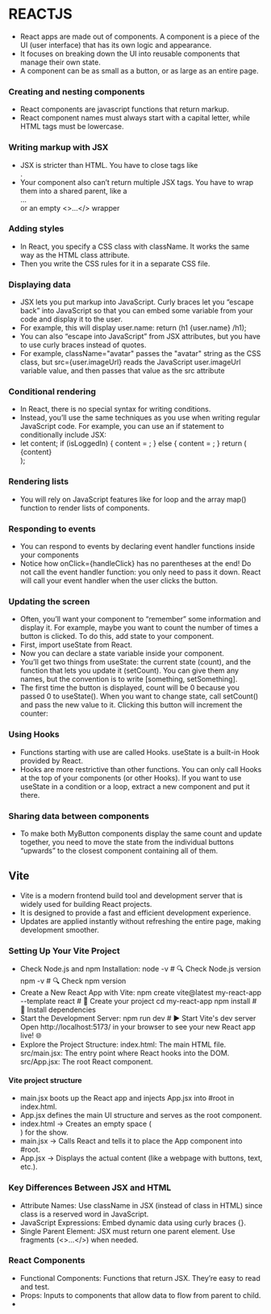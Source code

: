 # REACTJS
- React apps are made out of components. A component is a piece of the UI (user interface) that has its own logic and appearance.
- It focuses on breaking down the UI into reusable components that manage their own state.
- A component can be as small as a button, or as large as an entire page.

### Creating and nesting components
- React components are javascript functions that return markup.
- React component names must always start with a capital letter, while HTML tags must be lowercase.

### Writing markup with JSX 
- JSX is stricter than HTML. You have to close tags like <br />.
- Your component also can’t return multiple JSX tags. You have to wrap them into a shared parent, like a <div>...</div> or an empty <>...</> wrapper

### Adding styles 
- In React, you specify a CSS class with className. It works the same way as the HTML class attribute.
- Then you write the CSS rules for it in a separate CSS file.

### Displaying data 
- JSX lets you put markup into JavaScript. Curly braces let you “escape back” into JavaScript so that you can embed some variable from your code and display it to the user.
- For example, this will display user.name: return (h1 {user.name} /h1);
- You can also “escape into JavaScript” from JSX attributes, but you have to use curly braces instead of quotes.
- For example, className="avatar" passes the "avatar" string as the CSS class, but src={user.imageUrl} reads the JavaScript user.imageUrl variable value, and then passes that value as the src attribute

### Conditional rendering 
- In React, there is no special syntax for writing conditions.
- Instead, you’ll use the same techniques as you use when writing regular JavaScript code. For example, you can use an if statement to conditionally include JSX:
- let content; if (isLoggedIn) { content = <AdminPanel />; } else { content = <LoginForm />; } return ( <div> {content} </div> );

### Rendering lists
- You will rely on JavaScript features like for loop and the array map() function to render lists of components.

### Responding to events 
- You can respond to events by declaring event handler functions inside your components
- Notice how onClick={handleClick} has no parentheses at the end! Do not call the event handler function: you only need to pass it down. React will call your event handler when the user clicks the button.

### Updating the screen 
- Often, you’ll want your component to “remember” some information and display it. For example, maybe you want to count the number of times a button is clicked. To do this, add state to your component.
- First, import useState from React.
- Now you can declare a state variable inside your component.
- You’ll get two things from useState: the current state (count), and the function that lets you update it (setCount). You can give them any names, but the convention is to write [something, setSomething].
- The first time the button is displayed, count will be 0 because you passed 0 to useState(). When you want to change state, call setCount() and pass the new value to it. Clicking this button will increment the counter:

### Using Hooks
- Functions starting with use are called Hooks. useState is a built-in Hook provided by React.
- Hooks are more restrictive than other functions. You can only call Hooks at the top of your components (or other Hooks). If you want to use useState in a condition or a loop, extract a new component and put it there.

### Sharing data between components
- To make both MyButton components display the same count and update together, you need to move the state from the individual buttons “upwards” to the closest component containing all of them.

## Vite
- Vite is a modern frontend build tool and development server that is widely used for building React projects.
- It is designed to provide a fast and efficient development experience.
- Updates are applied instantly without refreshing the entire page, making development smoother.

###  Setting Up Your Vite Project 
- Check Node.js and npm Installation: node -v    # 🔍 Check Node.js version  npm -v     # 🔍 Check npm version
- Create a New React App with Vite:  npm create vite@latest my-react-app --template react  # 🚀 Create your project cd my-react-app npm install  # 🔧 Install dependencies
- Start the Development Server: npm run dev   # ▶️ Start Vite's dev server  Open http://localhost:5173/ in your browser to see your new React app live! 🌐
- Explore the Project Structure:  index.html: The main HTML file.  src/main.jsx: The entry point where React hooks into the DOM. src/App.jsx: The root React component.

#### Vite project structure 
- main.jsx boots up the React app and injects App.jsx into #root in index.html.
- App.jsx defines the main UI structure and serves as the root component.
- index.html → Creates an empty space (<div id="root"></div>) for the show.
- main.jsx → Calls React and tells it to place the App component into #root.
- App.jsx → Displays the actual content (like a webpage with buttons, text, etc.).

### Key Differences Between JSX and HTML
- Attribute Names: Use className in JSX (instead of class in HTML) since class is a reserved word in JavaScript. 
- JavaScript Expressions: Embed dynamic data using curly braces {}. 
- Single Parent Element: JSX must return one parent element. Use fragments (<>...</>) when needed. 

### React Components
- Functional Components: Functions that return JSX. They’re easy to read and test. 
- Props: Inputs to components that allow data to flow from parent to child.
- 
  
